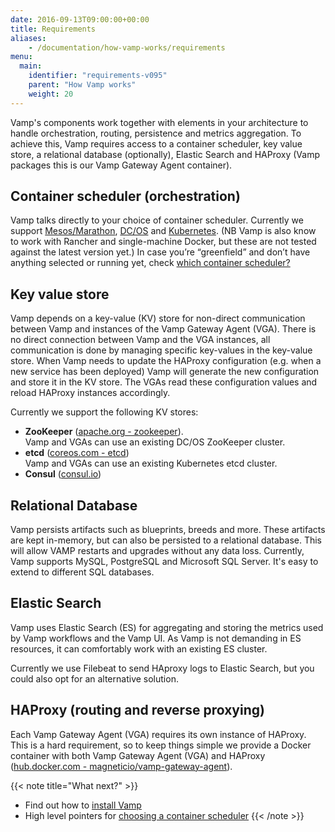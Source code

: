 ```yaml
---
date: 2016-09-13T09:00:00+00:00
title: Requirements
aliases:
    - /documentation/how-vamp-works/requirements
menu:
  main:
    identifier: "requirements-v095"
    parent: "How Vamp works"
    weight: 20
---
```


Vamp's components work together with elements in your architecture to handle orchestration, routing, persistence and metrics aggregation. To achieve this, Vamp requires access to a container scheduler, key value store, a relational database (optionally), Elastic Search and HAProxy (Vamp packages this is our Vamp Gateway Agent container).

## Container scheduler (orchestration)
Vamp talks directly to your choice of container scheduler. Currently we support [Mesos/Marathon](/documentation/installation/v0.9.5/mesos-marathon), [DC/OS](/documentation/installation/v0.9.5/dcos) and [Kubernetes](/documentation/installation/v0.9.5/kubernetes). (NB Vamp is also know to work with Rancher and single-machine Docker, but these are not tested against the latest version yet.) In case you’re “greenfield” and don’t have anything selected or running yet, check [which container scheduler?](/documentation/how-vamp-works/v0.9.5/which-container-scheduler)

## Key value store
Vamp depends on a key-value (KV) store for non-direct communication between Vamp and instances of the Vamp Gateway Agent (VGA). There is no direct connection between Vamp and the VGA instances, all communication is done by managing specific key-values in the key-value store. When Vamp needs to update the HAProxy configuration (e.g. when a new service has been deployed) Vamp will generate the new configuration and store it in the KV store. The VGAs read these configuration values and reload HAProxy instances accordingly.

Currently we support the following KV stores:

* **ZooKeeper** ([apache.org - zookeeper](https://zookeeper.apache.org/)).  
Vamp and VGAs can use an existing DC/OS ZooKeeper cluster.
* **etcd** ([coreos.com - etcd](https://coreos.com/etcd/docs/latest/))  
Vamp and VGAs can use an existing Kubernetes etcd cluster.
* **Consul** ([consul.io](https://www.consul.io/))

## Relational Database
Vamp persists artifacts such as blueprints, breeds and more. These artifacts are kept in-memory, but can also be persisted to a relational database. This will allow VAMP restarts and upgrades without any data loss. Currently, Vamp supports MySQL, PostgreSQL and Microsoft SQL Server. It's easy to extend to different SQL databases.

## Elastic Search
Vamp uses Elastic Search (ES) for aggregating and storing the metrics used by Vamp workflows and the Vamp UI. As Vamp is not demanding in ES resources, it can comfortably work with an existing ES cluster.

Currently we use Filebeat to send HAproxy logs to Elastic Search, but you could also opt for an alternative solution.

## HAProxy  (routing and reverse proxying)
Each Vamp Gateway Agent (VGA) requires its own instance of HAProxy. This is a hard requirement, so to keep things simple we provide a Docker container with both Vamp Gateway Agent (VGA) and HAProxy ([hub.docker.com - magneticio/vamp-gateway-agent](https://hub.docker.com/r/magneticio/vamp-gateway-agent/)).  

{{< note title="What next?" >}}
* Find out how to [install Vamp](/documentation/installation/v0.9.5/overview)
* High level pointers for [choosing a container scheduler](/documentation/how-vamp-works/v0.9.5/which-container-scheduler)
{{< /note >}}
